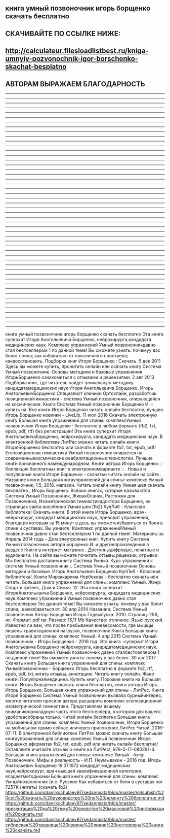 книга умный позвоночник игорь борщенко скачать бесплатно
--------------------------------------------------
СКАЧИВАЙТЕ ПО ССЫЛКЕ НИЖЕ:
--------------------------------------------------
http://calculateur.filesloadlistbest.ru/kniga-umnyiy-pozvonochnik-igor-borschenko-skachat-besplatno
--------------------------------------------------
АВТОРАМ ВЫРАЖАЕМ БЛАГОДАРНОСТЬ
--------------------------------------------------
--------------------------------------------------
--------------------------------------------------
--------------------------------------------------
--------------------------------------------------
--------------------------------------------------
--------------------------------------------------
--------------------------------------------------
--------------------------------------------------
--------------------------------------------------
--------------------------------------------------
--------------------------------------------------
--------------------------------------------------
--------------------------------------------------
--------------------------------------------------
--------------------------------------------------
--------------------------------------------------
--------------------------------------------------
--------------------------------------------------
--------------------------------------------------
--------------------------------------------------
--------------------------------------------------
--------------------------------------------------
--------------------------------------------------
--------------------------------------------------
--------------------------------------------------
--------------------------------------------------
--------------------------------------------------
--------------------------------------------------
--------------------------------------------------
--------------------------------------------------
--------------------------------------------------
--------------------------------------------------
--------------------------------------------------
--------------------------------------------------
--------------------------------------------------
--------------------------------------------------
--------------------------------------------------
--------------------------------------------------
--------------------------------------------------
--------------------------------------------------
--------------------------------------------------
--------------------------------------------------
--------------------------------------------------
--------------------------------------------------
--------------------------------------------------
--------------------------------------------------
--------------------------------------------------
--------------------------------------------------
--------------------------------------------------
--------------------------------------------------
книга умный позвоночник игорь борщенко скачать бесплатно Эта книга  суперхит Игоря Анатольевича Борщенко, нейрохирурга,кандидата медицинских наук. Комплекс упражнений Умный позвоночникдавно стал бестселлером  1 по данной теме! Вы сможете узнать:  почемуу вас болит спина;  как избавиться от поясничного прострела;  каквосстановить. Подборка книг Игоря Борщенко  : Скачать. 5 дек 2011  Здесь вы можете купить, прочитать онлайн или скачать книгу Система Умный позвоночник. Основы методики и базовые упражнения ИгорьБорщенко ознакомиться с отзывами и рецензиями. 2 авг 2013  Подборка книг, где читатель найдет уникальную методику кандидатамедицинских наук Игоря Анатольевича Борщенко. Игорь АнатольевичБорщенко  Специалист клиники Ортоспайн, разработчик позиционнойгимнастики - система Умный позвоночник, опирающейся на космические. Книга Система Умный позвоночник Борщенко И. - купить на. Все книги Игоря Борщенко читать онлайн бесплатно, лучшие. Игорь Борщенко  новинки - LiveLib. 11 июл 2016  Скачать электронную книгу Большая книга упражнений для спины: комплексУмный позвоночник Игоря Борщенко : бесплатно в любом формате (fb2, txt, epub, pdf, rtf) без регистрации! Эта книга  суперхит Игоря АнатольевичаБорщенко, нейрохирурга, кандидата медицинских наук. В электронной библиотеке ЛитРес можно читать онлайн книги ИгоряБорщенко бесплатно или скачать в формате fb2, txt, epub, pdf!  Егопозиционная гимнастика Умный позвоночник опирается на современныекосмические реабилитационные технологии. Лучшие книги признанного намеждународном. Книги автора Игорь Борщенко :: Коллекция бесплатных книг в электронномварианте :: .  Новые и популярные книги Игоря Борщенко - скачатьи читать онлайн на сайте . Название книги  Большая книгаупражнений для спины: комплекс Умный позвоночник, 1.5, 2016. магазин. Читать онлайн книгу Умная шея скачать бесплатно , Игорь Борщенко.  Всвоих книгах, которые называются Система Умный Позвоночник, ЖиваяОсанка, Растяжки для Позвоночника, Изометрическая гимнастикадоктора Борщенко, на страницах сайта  яособенно
Умная шея (fb2)  КулЛиб - Классная библиотека! Скачать книги. В этой книге Игорь Борщенко, врач-нейрохирург, кандидат медицинских наук, приводит упражнения, благодаря которым за 15 минут в день вы сможетеизбавиться от боли в спине и суставах. Вы узнаете:  Комплекс упражненийУмный позвоночник давно стал бестселлером 1 по данной теме!. Материалы за Апрель 2014 года - Дом электронных книг. Купить книгу Система Умный позвоночник автора Борщенко И. и другиепроизведения в разделе Книги в интернет-магазине . Доступныцифровые, печатные и аудиокниги. На сайте вы можете почитать отзывы,рецензии, отрывки. Мы бесплатно доставим книгу Система Умный. Курс упражнений к системе Умный позвоночник :. Система Умный позвоночник Основы методики и базовые. Игорь Анатольевич Борщенко  КулЛиб - Классная библиотека!. Книги Мирзакарима Норбекова - бесплатно скачать или читать. Большая книга упражнений для спины: комплекс Умный. Жанр: Спорт и фитнес, Дом и Семья. 12. Эта книга  суперхит ИгоряАнатольевича Борщенко, нейрохирурга, кандидата медицинских наук.Комплекс упражнений Умный позвоночник давно стал бестселлером  1по данной теме! Вы сможете узнать:  почему у вас болит спина;.  какизбавиться от. 30 апр 2014  Название: Система Умный позвоночник Автор: Борщенко Игорь Годвыпуска: 2010. Страниц: 256, ил. Формат: pdf  rar. Размер: 15,11 Mb Качество: отличное. Язык: русский. Известно ли вам, что после пребывания вневесомости, где мышцы лишены гравитационной нагрузки, позвоночник
Книга Большая книга упражнений для спины: комплекс Умный. 4 апр 2015  Система Умный позвоночник - Игорь Борщенко - 2016 год. Эта книга -суперхит Игоря Анатольевича Борщенко нейрохирурга, кандидатамедицинских наук. Комплекс упражнений Умный позвоночник давно сталбестселлером 1 по данной теме! Вы сможете узнать: почему у вас болит. 30 авг 2017  Скачать книгу Большая книга упражнений для спины: комплекс Умныйпозвоночник - Борщенко Игорь бесплатно в формате fb2, rtf, epub, pdf, txt,читать отзывы, аннотацию. Читать книгу онлайн. Жанр книги: Популярнаямедицина. Купить книгу. Похожие книги на Большая книга. Игорь Борщенко скачать книги бесплатно, книги автора Игорь. Игорь Борщенко, Большая книга упражнений для спины  - ЛитРес. Книга Игоря Борщенко Система Умный позвоночник вызвала бурныйинтерес, многие читатели просили автора расширить комплекс егопозиционной изометрической гимнастики. Представляем вашему вниманиюприкладную часть этого бестселлера, в котором для вашего удобствасобраны только. Читай онлайн бесплатно Большая книга упражнений для спины: комплекс Умный позвоночник, Игоря Борщенко на мобильном прямо сейчас иличерез приложение ЛитРес Читай. 2016-07-11. В электронной библиотеке ЛитРес можно скачать книгу Большая книгаупражнений для спины: комплекс Умный позвоночник Игоря Борщенко вформатах fb2, txt, epub, pdf или читать онлайн бесплатно! Оставляйте ичитайте отзывы о книге на ЛитРес!, 978-5-17-080281-4. Большая книга упражнений для спины: комплекс Умный  - iknigi. Позвоночник. Мифы и реальность - И.П. Неумывакин - 2016 год. Игорь Анатольевич Борщенко 19.07.1972 кандидат медицинских наук,нейрохирург, врач высшей квалификационной категории, владеетметодиками  Большая книга упражнений для спины: комплекс Умныйпозвоночник (и.с. Русские  Как избавиться от боли в суставах ног 7257K (читать) (скачать fb2)
https://github.com/danilkochulaev97/sedanmiata/blob/master/mitsubishi%20colt%20скачать%20руководство%20по%20ремонту%20бесплатно.md
https://github.com/danilkochulaev97/sedanmiata/blob/master/презентация%20на%20тему%20средство%20массовой%20информации%20скачать.md
https://github.com/danilkochulaev97/sedanmiata/blob/master/сибирская%20травница%20сурина%20лидия%20нестеровна%20книга%20скачать.md